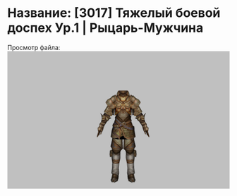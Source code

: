 # Название: [3017] Тяжелый боевой доспех Ур.1 | Рыцарь-Мужчина

Просмотр файла:
![p000004.png](p000004.png)
